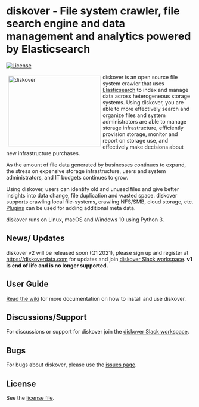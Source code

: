 # diskover - File system crawler, file search engine and data management and analytics powered by Elasticsearch

[![License](https://img.shields.io/github/license/shirosaidev/diskover.svg?label=License&maxAge=86400)](./LICENSE)

<img align="left" width="249" height="189" src="docs/diskover.png?raw=true" hspace="5" vspace="5" alt="diskover">

diskover is an open source file system crawler that uses [Elasticsearch](https://www.elastic.co/products/elasticsearch) to index and manage data across heterogeneous storage systems. Using diskover, you are able to more effectively search and organize files and system administrators are able to manage storage infrastructure, efficiently provision storage, monitor and report on storage use, and effectively make decisions about new infrastructure purchases.

As the amount of file data generated by businesses continues to expand, the stress on expensive storage infrastructure, users and system administrators, and IT budgets continues to grow.

Using diskover, users can identify old and unused files and give better insights into data change, file duplication and wasted space. diskover supports crawling local file-systems, crawling NFS/SMB, cloud storage, etc. [Plugins](https://github.com/shirosaidev/diskover/wiki/Plugins) can be used for adding additional meta data.

diskover runs on Linux, macOS and Windows 10 using Python 3.

## News/ Updates
diskover v2 will be released soon (Q1 2021), please sign up and register at https://diskoverdata.com for updates and join [diskover Slack workspace](https://join.slack.com/t/diskoverworkspace/shared_invite/enQtNzQ0NjE1Njk5MjIyLWI4NWQ0MjFhYzQyMTRhMzk4NTQ3YjBlYjJiMDk1YWUzMTZmZjI1MTdhYTA3NzAzNTU0MDc5NDA2ZDI4OWRiMjM). **v1 is end of life and is no longer supported.**

## User Guide

[Read the wiki](https://github.com/shirosaidev/diskover/wiki) for more documentation on how to install and use diskover.

## Discussions/Support

For discussions or support for diskover join the [diskover Slack workspace](https://join.slack.com/t/diskoverworkspace/shared_invite/enQtNzQ0NjE1Njk5MjIyLWI4NWQ0MjFhYzQyMTRhMzk4NTQ3YjBlYjJiMDk1YWUzMTZmZjI1MTdhYTA3NzAzNTU0MDc5NDA2ZDI4OWRiMjM).

## Bugs

For bugs about diskover, please use the [issues page](https://github.com/shirosaidev/diskover/issues).

## License

See the [license file](https://github.com/shirosaidev/diskover/blob/master/LICENSE).

